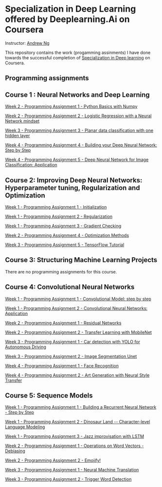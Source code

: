 # Specialization in Deep Learning offered by Deeplearning.Ai on Coursera

Instructor: [Andrew Ng](https://www.andrewng.org/)


This repository contains the work (progamming assinments) I have done towards the successful completion of [Specialization in Deep learning](https://www.coursera.org/programs/e0db448d-c560-4610-ac5e-c39eca30872b?collectionId=&currentTab=CATALOG&productId=W62RsyrdEeeFQQqyuQaohA&productType=s12n&showMiniModal=true) on Coursera.

## Programming assignments
## Course 1 : Neural Networks and Deep Learning
[Week 2 - Programming Assignment 1 - Python Basics with Numpy](https://nbviewer.org/gist/ShrutiMarathe3110/3c18c3f4d7b0a394f9e4a3a80876a3d0)

[Week 2 - Programming Assignment 2 - Logistic Regression with a Neural Network mindset](https://nbviewer.org/gist/ShrutiMarathe3110/3abd91b37a84679c5e060e7336ffbbe7)

[Week 3 - Programming Assignment 3 - Planar data classification with one hidden layer](https://nbviewer.org/gist/ShrutiMarathe3110/51c5b6d2eb50c95824bb340d1cc876f5)

[Week 4 - Programming Assignment 4 - Building your Deep Neural Network: Step by Step](https://nbviewer.org/gist/ShrutiMarathe3110/0b2067fb3a9459b1461783a794c4e5ad)

[Week 4 - Programming Assignment 5 - Deep Neural Network for Image Classification: Application](https://nbviewer.org/gist/ShrutiMarathe3110/18981cae962f7ae22b931e635b0845a3)


## Course 2: Improving Deep Neural Networks: Hyperparameter tuning, Regularization and Optimization

[Week 1 - Programming Assignment 1 - Initialization](https://nbviewer.org/gist/ShrutiMarathe3110/1bbd2fb7df8b07b757ecaef395242998)

[Week 1 - Programming Assignment 2 - Regularization](https://nbviewer.org/gist/ShrutiMarathe3110/17c49ececb06efc2c920eeeeb2a74c38)

[Week 1 - Programming Assignment 3 - Gradient Checking](https://nbviewer.org/gist/ShrutiMarathe3110/debfa90111a09e9d144ea157b5017066)

[Week 2 - Programming Assignment 4 - Optimization Methods](https://nbviewer.org/gist/ShrutiMarathe3110/195d6d351d978b6608288b2fea5a916d)

[Week 3 - Programming Assignment 5 - TensorFlow Tutorial](https://nbviewer.org/gist/ShrutiMarathe3110/f904ef07c0864d53252e7d0ed7531689)


## Course 3: Structuring Machine Learning Projects
There are no programming assignments for this course.


## Course 4:  Convolutional Neural Networks

[Week 1 - Programming Assignment 1 - Convolutional Model: step by step](https://nbviewer.org/gist/ShrutiMarathe3110/04fd99f71bdda242db1bb83b85cfd322)

[Week 1 - Programming Assignment 2 - Convolutional Neural Networks: Application](https://nbviewer.org/gist/ShrutiMarathe3110/75227ccfb88612cf6bcbcf39059c383d)

[Week 2 - Programming Assignment 1 - Residual Networks](https://nbviewer.org/gist/ShrutiMarathe3110/b8e0d6f8cb44021e7cb1d195fed9fcde)

[Week 2 - Programming Assignment 2 - Transfer Learning with MobileNet](https://gist.github.com/ShrutiMarathe3110/9891dbbc12e9b07623e6d2d2ad6078e2)

[Week 3 - Programming Assignment 1 - Car detection with YOLO for Autonomous Driving](https://nbviewer.org/gist/ShrutiMarathe3110/2403c26e67bb9298354fde03b41095d6)

[Week 3 - Programming Assignment 2 - Image Segmentation Unet](https://nbviewer.org/gist/ShrutiMarathe3110/0d675614d2163f4b96af859aaf665523)

[Week 4 - Programming Assignment 1 - Face Recognition](https://nbviewer.org/gist/ShrutiMarathe3110/bd16584a58373158392578cc3621e97e)

[Week 4 - Programming Assignment 2 - Art Generation with Neural Style Transfer](https://nbviewer.org/gist/ShrutiMarathe3110/836565d6c47d60f6b87dcc5f102bfcee)


## Course 5: Sequence Models

[Week 1 - Programming Assignment 1 - Building a Recurrent Neural Network - Step by Step](https://nbviewer.org/gist/ShrutiMarathe3110/08c4ba71bb10989f49b49092cc34d02e)

[Week 1 - Programming Assignment 2 - Dinosaur Land -- Character-level Language Modeling](https://nbviewer.org/gist/ShrutiMarathe3110/dc5cea37a32e6d53f445bd2cc135cf23)

[Week 1 - Programming Assignment 3 - Jazz improvisation with LSTM](https://nbviewer.org/gist/ShrutiMarathe3110/5aa5825e32add85f1e81c70ea9b95749)

[Week 2 - Programming Assignment 1 - Operations on Word Vectors - Debiasing](https://nbviewer.org/gist/ShrutiMarathe3110/aa34cc89c10cf5c87dfea2410d011dd8)

[Week 2 - Programming Assignment 2 - Emojify!](https://nbviewer.org/gist/ShrutiMarathe3110/b953fa4ed751eae9d2d208944533f113)

[Week 3 - Programming Assignment 1 - Neural Machine Translation](https://nbviewer.org/gist/ShrutiMarathe3110/b861dc669da4e3aa35d5a30b286eae12)

[Week 3 - Programming Assignment 2 - Trigger Word Detection]()

